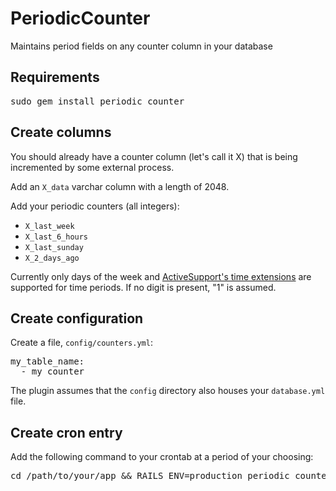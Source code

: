 PeriodicCounter
===============

Maintains period fields on any counter column in your database

Requirements
------------

<pre>
sudo gem install periodic_counter
</pre>

Create columns
--------------

You should already have a counter column (let's call it X) that is being incremented by some external process.

Add an <code>X_data</code> varchar column with a length of 2048.

Add your periodic counters (all integers):

* <code>X\_last\_week</code>
* <code>X\_last\_6\_hours</code>
* <code>X\_last\_sunday</code>
* <code>X\_2\_days\_ago</code>

Currently only days of the week and [ActiveSupport's time extensions](http://api.rubyonrails.org/classes/ActiveSupport/CoreExtensions/Numeric/Time.html) are supported for time periods. If no digit is present, "1" is assumed.

Create configuration
--------------------

Create a file, <code>config/counters.yml</code>:

<pre>
my_table_name:
  - my_counter
</pre>

The plugin assumes that the <code>config</code> directory also houses your <code>database.yml</code> file.

Create cron entry
-----------------

Add the following command to your crontab at a period of your choosing:

<pre>
cd /path/to/your/app && RAILS_ENV=production periodic_counter
</pre>